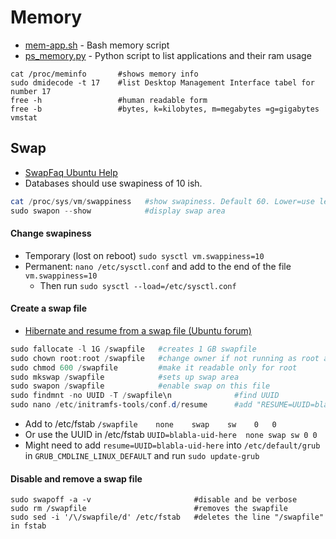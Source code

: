 # Memory

- [mem-app.sh](https://github.com/Am0rphous/Bash/blob/master/Memory/mem-app.sh) - Bash memory script
- [ps_memory.py](https://github.com/Am0rphous/Python/blob/main/Memory/ps_mem.py) - Python script to list applications and their ram usage

````
cat /proc/meminfo       #shows memory info
sudo dmidecode -t 17    #list Desktop Management Interface tabel for number 17
free -h                 #human readable form
free -b                 #bytes, k=kilobytes, m=megabytes =g=gigabytes
vmstat
````


## Swap
- [SwapFaq Ubuntu Help](https://help.ubuntu.com/community/SwapFaq)
- Databases should use swapiness of 10 ish.
````powershell
cat /proc/sys/vm/swappiness   #show swapiness. Default 60. Lower=use less swap.
sudo swapon --show            #display swap area
````
#### Change swapiness
- Temporary (lost on reboot) `sudo sysctl vm.swappiness=10`
- Permanent: `nano /etc/sysctl.conf` and add to the end of the file `vm.swappiness=10`
  - Then run `sudo sysctl --load=/etc/sysctl.conf`

#### Create a swap file
- [Hibernate and resume from a swap file (Ubuntu forum)](https://askubuntu.com/questions/6769/hibernate-and-resume-from-a-swap-file)
````powershell
sudo fallocate -l 1G /swapfile   #creates 1 GB swapfile
sudo chown root:root /swapfile   #change owner if not running as root already
sudo chmod 600 /swapfile         #make it readable only for root
sudo mkswap /swapfile            #sets up swap area
sudo swapon /swapfile            #enable swap on this file
sudo findmnt -no UUID -T /swapfile\n              #find UUID
sudo nano /etc/initramfs-tools/conf.d/resume      #add "RESUME=UUID=bla-bla-uid"

````
- Add to /etc/fstab `/swapfile    none    swap    sw    0   0`
- Or use the UUID in /etc/fstab `UUID=blabla-uid-here  none swap sw 0 0`
- Might need to add `resume=UUID=blabla-uid-here` into `/etc/default/grub` in `GRUB_CMDLINE_LINUX_DEFAULT` and run `sudo update-grub`


#### Disable and remove a swap file
````
sudo swapoff -a -v                       #disable and be verbose
sudo rm /swapfile                        #removes the swapfile
sudo sed -i '/\/swapfile/d' /etc/fstab   #deletes the line "/swapfile" in fstab
````

